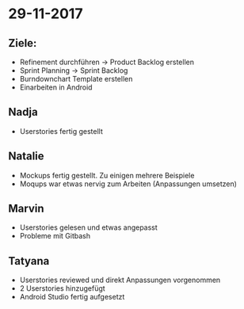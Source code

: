 # 29-11-2017
## Ziele:
* Refinement durchführen -> Product Backlog erstellen
* Sprint Planning -> Sprint Backlog
* Burndownchart Template erstellen 
* Einarbeiten in Android

## Nadja
* Userstories fertig gestellt

## Natalie
* Mockups fertig gestellt. Zu einigen mehrere Beispiele
* Moqups war etwas nervig zum Arbeiten (Anpassungen umsetzen)

## Marvin
* Userstories gelesen und etwas angepasst
* Probleme mit Gitbash

## Tatyana
* Userstories reviewed und direkt Anpassungen vorgenommen
* 2 Userstories hinzugefügt
* Android Studio fertig aufgesetzt



